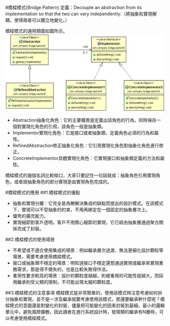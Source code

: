 #橋樑模式(Bridge Pattern) 
定義：Decouple an abstraction from its implementation so that the two can vary independently.（將抽象和實現解耦，使得兩者可以獨立地變化。）  

 橋樑模式的通用類圖如圖所示。  
![Alt text](bridge.jpg "橋樑模式類圖")


- Abstraction抽象化角色：它的主要職責是定義出該角色的行為，同時保存一個對實現化角色的引用，該角色一般是抽象類。
- Implementor實現化角色：它是接口或者抽象類，定義角色必須的行為和屬性。
- RefinedAbstraction修正抽象化角色：它引用實現化角色對抽象化角色進行修正。
- ConcreteImplementor具體實現化角色：它實現接口和抽象類定義的方法和屬性。


橋樑模式的幾個名詞比較拗口，大家只要記住一句話就成：抽象角色引用實現角色，或者說抽象角色的部分實現是由實現角色完成的。  


#橋樑模式的應用
##1.橋樑模式的優點
 * 抽象和實現分離：它完全是為瞭解決集成的缺點而提出的設計模式。在該模式下，實現可以不受抽象的約束，不用再綁定在一個固定的抽象層次上。
 * 優秀的擴充能力。
 * 實現細節對客戶透明。客戶不用關心細節的實現，它已經由抽象層通過聚合關係完成了封裝。  


##2.橋樑模式的使用場景
 * 不希望或不適合使用集成的場景：例如繼承層次過渡、無法更細化設計顆粒等場景，需要考慮使用橋樑模式。
 * 接口或抽象類不穩定的場景：明知道接口不穩定還想通過實現或繼承來實現業務需求，那是得不償失的，也是比較失敗得作法。
 * 重用性要求較高的場景：設計的顆粒度越細，則被重用的可能性就越大，而採用繼承則受父類的限制，不可能出現太細的顆粒度。
 
##3.橋樑模式的注意事項
 橋樑模式是非常簡單的，使用該模式時注意考慮如何拆分抽象和實現，並不是一涉及繼承就要考慮使用該模式，那還要繼承幹什麼呢？橋樑模式的意圖還是對變化的封裝，儘量把可能變化的因素封裝到最細、最小的邏輯單元中，避免風險擴散。因此讀者在進行系統設計時，發現類的繼承有N層時，可以考慮使用橋樑模式。